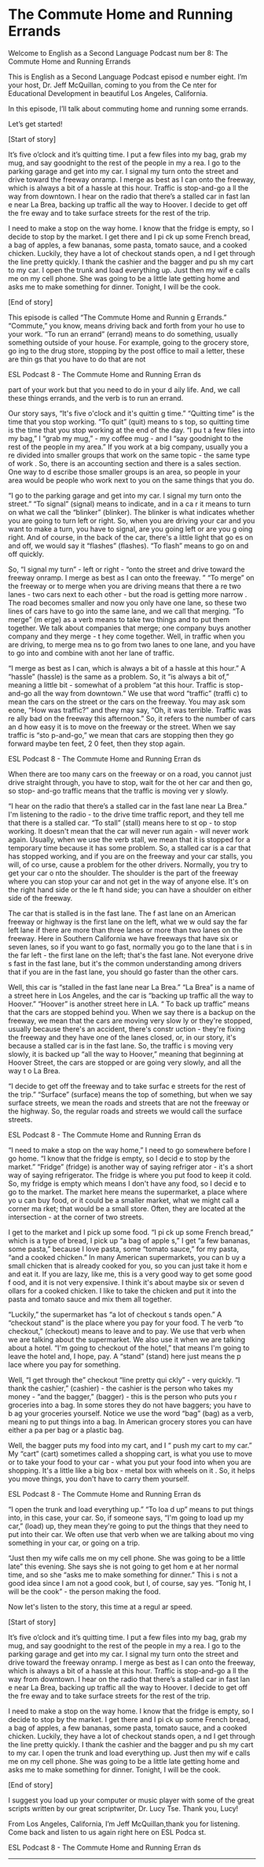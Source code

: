 # The Commute Home and Running Errands

Welcome to English as a Second Language Podcast num ber 8: The Commute Home and Running Errands

This is English as a Second Language Podcast episod e number eight. I’m your host, Dr. Jeff McQuillan, coming to you from the Ce nter for Educational Development in beautiful Los Angeles, California.

In this episode, I’ll talk about commuting home and  running some errands.

Let’s get started!

[Start of story]

It’s five o’clock and it’s quitting time.  I put a few files into my bag, grab my mug, and say goodnight to the rest of the people in my a rea.  I go to the parking garage and get into my car.  I signal my turn onto the street and drive toward the freeway onramp.  I merge as best as I can onto the freeway, which is always a bit of a hassle at this hour.  Traffic is stop-and-go a ll the way from downtown.  I hear on the radio that there’s a stalled car in fast lan e near La Brea, backing up traffic all the way to Hoover.  I decide to get off the fre eway and to take surface streets for the rest of the trip.

I need to make a stop on the way home.  I know that  the fridge is empty, so I decide to stop by the market.  I get there and I pi ck up some French bread, a bag of apples, a few bananas, some pasta, tomato sauce,  and a cooked chicken. Luckily, they have a lot of checkout stands open, a nd I get through the line pretty quickly.  I thank the cashier and the bagger and pu sh my cart to my car.  I open the trunk and load everything up.  Just then my wif e calls me on my cell phone. She was going to be a little late getting home and asks me to make something for dinner.  Tonight, I will be the cook.

[End of story]

This episode is called “The Commute Home and Runnin g Errands.”  “Commute,” you know, means driving back and forth from your ho use to your work.  “To run an errand” (errand) means to do something, usually something outside of your house.  For example, going to the grocery store, go ing to the drug store, stopping by the post office to mail a letter, these are thin gs that you have to do that are not

ESL Podcast 8 - The  Commute Home and Running Erran ds

part of your work but that you need to do in your d aily life.  And, we call these things errands, and the verb is to run an errand.

Our story says, “It's five o'clock and it's quittin g time.”  “Quitting time” is the time that you stop working.  “To quit” (quit) means to s top, so quitting time is the time that you stop working at the end of the day.  “I pu t a few files into my bag,” I “grab my mug,” - my coffee mug - and I “say goodnight to the rest of the people in my area.”  If you work at a big company, usually you a re divided into smaller groups that work on the same topic - the same type of work .  So, there is an accounting section and there is a sales section.  One way to d escribe those smaller groups is an area, so people in your area would be people who work next to you on the same things that you do.

“I go to the parking garage and get into my car.  I  signal my turn onto the street.” “To signal” (signal) means to indicate, and in a ca r it means to turn on what we call the “blinker” (blinker).  The blinker is what indicates whether you are going to turn left or right.  So, when you are driving your car and you want to make a turn, you have to signal, are you going left or are you g oing right.  And of course, in the back of the car, there's a little light that go es on and off, we would say it “flashes” (flashes).  “To flash” means to go on and  off quickly.

So, “I signal my turn” - left or right - “onto the street and drive toward the freeway onramp.  I merge as best as I can onto the freeway. ”  “To merge” on the freeway or to merge when you are driving means that there a re two lanes - two cars next to each other - but the road is getting more narrow .  The road becomes smaller and now you only have one lane, so these two lines of cars have to go into the same lane, and we call that merging.  “To merge” (m erge) as a verb means to take two things and to put them together.  We talk about companies that merge; one company buys another company and they merge - t hey come together. Well, in traffic when you are driving, to merge mea ns to go from two lanes to one lane, and you have to go into and combine with anot her lane of traffic.

“I merge as best as I can, which is always a bit of  a hassle at this hour.”  A “hassle” (hassle) is the same as a problem.  So, it  “is always a bit of,” meaning a little bit - somewhat of a problem “at this hour.  Traffic is stop-and-go all the way from downtown.”  We use that word “traffic” (traffi c) to mean the cars on the street or the cars on the freeway.  You may ask som eone, “How was traffic?” and they may say, “Oh, it was terrible.  Traffic was re ally bad on the freeway this afternoon.”  So, it refers to the number of cars an d how easy it is to move on the freeway or the street.  When we say traffic is “sto p-and-go,” we mean that cars are stopping then they go forward maybe ten feet, 2 0 feet, then they stop again.

ESL Podcast 8 - The  Commute Home and Running Erran ds

When there are too many cars on the freeway or on a  road, you cannot just drive straight through, you have to stop, wait for the ot her car and then go, so stop- and-go traffic means that the traffic is moving ver y slowly.

“I hear on the radio that there’s a stalled car in the fast lane near La Brea.”  I'm listening to the radio - to the drive time traffic report, and they tell me that there is a stalled car.  “To stall” (stall) means here to st op - to stop working.  It doesn't mean that the car will never run again - will never  work again.  Usually, when we use the verb stall, we mean that it is stopped for a temporary time because it has some problem.  So, a stalled car is a car that has stopped working, and if you are on the freeway and your car stalls, you will, of co urse, cause a problem for the other drivers.  Normally, you try to get your car o nto the shoulder.  The shoulder is the part of the freeway where you can stop your car and not get in the way of anyone else.  It's on the right hand side or the le ft hand side; you can have a shoulder on either side of the freeway.

The car that is stalled is in the fast lane.  The f ast lane on an American freeway or highway is the first lane on the left, what we w ould say the far left lane if there are more than three lanes or more than two lanes on  the freeway.  Here in Southern California we have freeways that have six or seven lanes, so if you want to go fast, normally you go to the lane that i s in the far left - the first lane on the left; that's the fast lane.  Not everyone drive s fast in the fast lane, but it's the common understanding among drivers that if you are in the fast lane, you should go faster than the other cars.

Well, this car is “stalled in the fast lane near La  Brea.”  “La Brea” is a name of a street here in Los Angeles, and the car is “backing  up traffic all the way to Hoover.”  “Hoover” is another street here in LA.  “ To back up traffic” means that the cars are stopped behind you.  When we say there  is a backup on the freeway, we mean that the cars are moving very slow ly or they're stopped, usually because there's an accident, there's constr uction - they're fixing the freeway and they have one of the lanes closed, or, in our story, it's because a stalled car is in the fast lane.  So, the traffic i s moving very slowly, it is backed up “all the way to Hoover,” meaning that beginning at Hoover Street, the cars are stopped or are going very slowly, and all the way t o La Brea.

“I decide to get off the freeway and to take surfac e streets for the rest of the trip.” “Surface” (surface) means the top of something, but  when we say surface streets, we mean the roads and streets that are not  the freeway or the highway. So, the regular roads and streets we would call the  surface streets.

ESL Podcast 8 - The  Commute Home and Running Erran ds

“I need to make a stop on the way home,” I need to go somewhere before I go home.  “I know that the fridge is empty, so I decid e to stop by the market.” “Fridge” (fridge) is another way of saying refriger ator - it's a short way of saying refrigerator.  The fridge is where you put food to keep it cold.  So, my fridge is empty which means I don't have any food, so I decid e to go to the market.  The market here means the supermarket, a place where yo u can buy food, or it could be a smaller market, what we might call a corner ma rket; that would be a small store.  Often, they are located at the intersection  - at the corner of two streets.

I get to the market and I pick up some food.  “I pi ck up some French bread,” which is a type of bread, I pick up “a bag of apple s,” I get “a few bananas, some pasta,” because I love pasta, some “tomato sauce,” for my pasta, “and a cooked chicken.”  In many American supermarkets, you can b uy a small chicken that is already cooked for you, so you can just take it hom e and eat it.  If you are lazy, like me, this is a very good way to get some good f ood, and it is not very expensive.  I think it's about maybe six or seven d ollars for a cooked chicken.  I like to take the chicken and put it into the pasta and tomato sauce and mix them all together.

“Luckily,” the supermarket has “a lot of checkout s tands open.”  A “checkout stand” is the place where you pay for your food.  T he verb “to checkout,” (checkout) means to leave and to pay.  We use that verb when we are talking about the supermarket.  We also use it when we are talking about a hotel.  “I'm going to checkout of the hotel,” that means I'm going to leave the hotel and, I hope, pay.  A “stand” (stand) here just means the p lace where you pay for something.

Well, “I get through the” checkout “line pretty qui ckly” - very quickly.  “I thank the cashier,” (cashier) - the cashier is the person who  takes my money - “and the bagger,” (bagger) - this is the person who puts you r groceries into a bag.  In some stores they do not have baggers; you have to b ag your groceries yourself. Notice we use the word “bag” (bag) as a verb, meani ng to put things into a bag. In American grocery stores you can have either a pa per bag or a plastic bag.

Well, the bagger puts my food into my cart, and I “ push my cart to my car.”  My “cart” (cart) sometimes called a shopping cart, is what you use to move or to take your food to your car - what you put your food into  when you are shopping.  It's a little like a big box - metal box with wheels on it .  So, it helps you move things, you don't have to carry them yourself.

ESL Podcast 8 - The  Commute Home and Running Erran ds

“I open the trunk and load everything up.”  “To loa d up” means to put things into, in this case, your car.  So, if someone says, “I'm going to load up my car,” (load) up, they mean they're going to put the things that they need to put into their car. We often use that verb when we are talking about mo ving something in your car, or going on a trip.

“Just then my wife calls me on my cell phone.  She was going to be a little late” this evening.  She says she is not going to get hom e at her normal time, and so she “asks me to make something for dinner.”  This i s not a good idea since I am not a good cook, but I, of course, say yes.  “Tonig ht, I will be the cook” - the person making the food.

Now let's listen to the story, this time at a regul ar speed.

[Start of story]

It’s five o’clock and it’s quitting time.  I put a few files into my bag, grab my mug, and say goodnight to the rest of the people in my a rea.  I go to the parking garage and get into my car.  I signal my turn onto the street and drive toward the freeway onramp.  I merge as best as I can onto the freeway, which is always a bit of a hassle at this hour.  Traffic is stop-and-go a ll the way from downtown.  I hear on the radio that there’s a stalled car in fast lan e near La Brea, backing up traffic all the way to Hoover.  I decide to get off the fre eway and to take surface streets for the rest of the trip.

I need to make a stop on the way home.  I know that  the fridge is empty, so I decide to stop by the market.  I get there and I pi ck up some French bread, a bag of apples, a few bananas, some pasta, tomato sauce,  and a cooked chicken. Luckily, they have a lot of checkout stands open, a nd I get through the line pretty quickly.  I thank the cashier and the bagger and pu sh my cart to my car.  I open the trunk and load everything up.  Just then my wif e calls me on my cell phone. She was going to be a little late getting home and asks me to make something for dinner.  Tonight, I will be the cook.

[End of story]

I suggest you load up your computer or music player  with some of the great scripts written by our great scriptwriter, Dr. Lucy  Tse. Thank you, Lucy!

From Los Angeles, California, I’m Jeff McQuillan,thank you for listening. Come back and listen to us again right here on ESL Podca st.

ESL Podcast 8 - The  Commute Home and Running Erran ds

  ______



